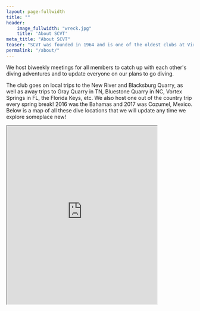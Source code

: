 ```yaml
---
layout: page-fullwidth
title: ""
header: 
    image_fullwidth: "wreck.jpg"
    title: 'About SCVT'
meta_title: "About SCVT"
teaser: "SCVT was founded in 1964 and is one of the oldest clubs at Virginia Tech. SCVT is older than some dive companies! IANTD was founded in 1985 and PADI was founded in 1966!"
permalink: "/about/"
---
```

We host biweekly meetings for all members to catch up with each other's diving adventures and to update everyone on our plans to go diving. 

The club goes on local trips to the New River and Blacksburg Quarry, as well as away trips to Gray Quarry in TN, Bluestone Quarry in NC, Vortex Springs in FL, the Florida Keys, etc. We also host one out of the country trip every spring break! 2016 was the Bahamas and 2017 was Cozumel, Mexico. 
Below is a map of all these dive locations that we will update any time we explore someplace new!

<iframe src="https://www.google.com/maps/d/embed?mid=1MC4obPFXeFWVi3Jtti1IJCMpMfiwcNLc&hl=en" width="80%" height="480"></iframe>
